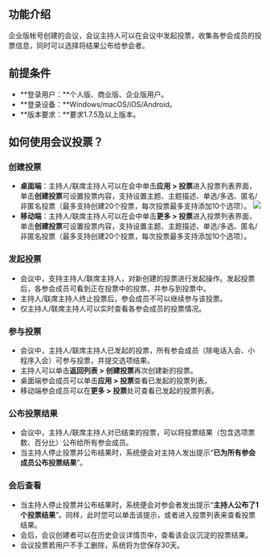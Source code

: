 ## 功能介绍
企业版帐号创建的会议，会议主持人可以在会议中发起投票，收集各参会成员的投票信息，同时可以选择将结果公布给参会者。

## 前提条件
- **登录用户：**个人版、商业版、企业版用户。
- **登录设备：**Windows/macOS/iOS/Android。
- **版本要求：**要求1.7.5及以上版本。

## 如何使用会议投票？
### 创建投票
- **桌面端**：主持人/联席主持人可以在会中单击**应用 > 投票**进入投票列表界面，单击**创建投票**可设置投票内容，支持设置主题、主题描述、单选/多选、匿名/非匿名投票（最多支持创建20个投票，每次投票最多支持添加10个选项）。
![](https://main.qcloudimg.com/raw/92f9dd5768a18fab8297a544551a1499.png)
- **移动端**：主持人/联席主持人可以在会中单击**更多 > 投票**进入投票列表界面，单击**创建投票**可设置投票内容，支持设置主题、主题描述、单选/多选、匿名/非匿名投票（最多支持创建20个投票，每次投票最多支持添加10个选项）。


### 发起投票
- 会议中，支持主持人/联席主持人，对新创建的投票进行发起操作。发起投票后，各参会成员可看到正在投票中的投票，并参与到投票中。
- 主持人/联席主持人终止投票后，参会成员不可以继续参与该投票。
- 仅主持人/联席主持人可以实时查看各参会成员的投票情况。

### 参与投票
- 会议中，主持人/联席主持人已发起的投票，所有参会成员（除电话入会、小程序入会）可参与投票，并提交选项结果。
- 主持人可以单击**返回列表 > 创建投票**再次创建新的投票。
- 桌面端参会成员可以单击**应用 > 投票**查看已发起的投票列表。
- 移动端参会成员可以在**更多 > 投票**处可查看已发起的投票列表。


### 公布投票结果
- 会议中，主持人/联席主持人对已结束的投票，可以将投票结果（包含选项票数、百分比）公布给所有参会成员。
- 当主持人停止投票并公布结果时，系统便会对主持人发出提示“**已为所有参会成员公布投票结果**”。

### 会后查看
- 当主持人停止投票并公布结果时，系统便会对参会者发出提示“**主持人公布了1个投票结果**”。同样，此时您可以单击该提示，或者进入投票列表来查看投票结果。
- 会后，会议创建者可以在历史会议详情页中，查看该会议沉淀的投票结果。
- 会议投票若用户不手工删除，系统将为您保存30天。
